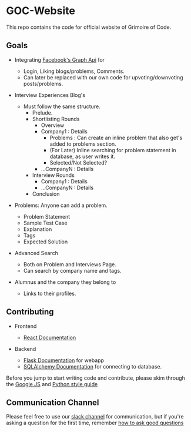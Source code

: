 # GOC-Website
This repo contains the code for official website of Grimoire of Code.

## Goals
* Integrating [Facebook's Graph Api](https://developers.facebook.com/docs/graph-api/) for 
  * Login, Liking blogs/problems, Comments.
  * Can later be replaced with our own code for upvoting/downvoting posts/problems. 
  
* Interview Experiences Blog's 
  * Must follow the same structure. 
    * Prelude.
    * Shortlisting Rounds
      * Overview
      * Company1    : Details
        * Problems  : Can create an inline problem that also get's added to problems section.
        * (For Later) Inline searching for problem statement in database, as user writes it. 
        * Selected/Not Selected?
      * ...CompanyN : Details
    * Interview Rounds
      * Company1    : Details
      * ...CompanyN : Details
    * Conclusion
    
* Problems: Anyone can add a problem. 
  * Problem Statement 
  * Sample Test Case
  * Explanation
  * Tags
  * Expected Solution
  
* Advanced Search 
  * Both on Problem and Interviews Page.
  * Can search by company name and tags.
  
* Alumnus and the company they belong to
  * Links to their profiles.
  
## Contributing
* Frontend
  * [React Documentation](https://reactjs.org/docs/getting-started.html)

* Backend
  * [Flask Documentation](https://flask.palletsprojects.com/en/1.1.x/quickstart/) for webapp
  * [SQLAlchemy Documentation](https://flask-sqlalchemy.palletsprojects.com/en/2.x/quickstart/) for connecting to database. 

Before you jump to start writing code and contribute, please skim through the [Google JS](https://google.github.io/styleguide/jsguide.html) and [Python style guide](https://google.github.io/styleguide/pyguide.html)

## Communication Channel
Please feel free to use our [slack channel](https://join.slack.com/t/goc-website/shared_invite/zt-jqm8gtzm-vL2zlOSq6XDTkP27CFVpCQ) for communication, but if you're asking a question for the first time, remember [how to ask good questions](https://stackoverflow.com/help/how-to-ask)
